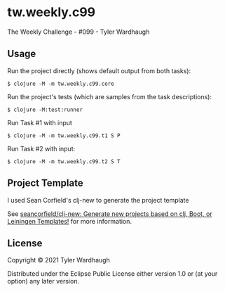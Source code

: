 # tw.weekly.c99


The Weekly Challenge - #099 - Tyler Wardhaugh

## Usage

Run the project directly (shows default output from both tasks):

    $ clojure -M -m tw.weekly.c99.core

Run the project's tests (which are samples from the task descriptions):

    $ clojure -M:test:runner

Run Task #1 with input

    $ clojure -M -m tw.weekly.c99.t1 S P

Run Task #2 with input:

    $ clojure -M -m tw.weekly.c99.t2 S T

## Project Template

I used Sean Corfield's clj-new to generate the project template

See [seancorfield/clj-new: Generate new projects based on clj, Boot, or Leiningen Templates!](https://github.com/seancorfield/clj-new) for more information.

## License

Copyright © 2021 Tyler Wardhaugh

Distributed under the Eclipse Public License either version 1.0 or (at
your option) any later version.
